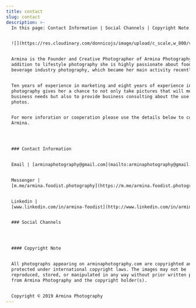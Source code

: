 ```yaml
---
title: contact
slug: contact
description: >-
  In this page: Contact Information | Social Channels | Copyright Note


  ![](https://res.cloudinary.com/donnicojs/image/upload/c_scale,w_800/v1573303134/food/AF_000005-1_Edited_vbz0ws.jpg)


  Armina is the Founder and Creative Photographer of Armina Photography. In
  addition to lifestyle photography she is highly passionate about food and
  beverage industry photography, which became her main activity recently.


  Ten years of experience in marketing and eight years of experience in
  photography gives her a chance to not only take pictures that will meet
  business needs but also to provide business consulting about the use of those
  photos.


  For more inforation or cooperation please use the details below to contact
  Armina.




  ### Contact Information


  Email | [arminaphotography@gmail.com](mailto:arminaphotography@gmail.com)


  Messenger |
  [m.me/armina.foodist.photography](https://m.me/armina.foodist.photography?fbclid=IwAR1OAWbZtXRp_fK2J6pFc2Y-j1KBiGRWLbJF7f35BqZ5yQT3_Z-8DVX22Zs)


  Linkedin |
  [www.linkedin.com/in/armina-foodist](http://www.linkedin.com/in/armina-foodist)


  ### Social Channels




  #### Copyright Note


  All photographs appearing on arminaphotography.com are copyrighted and
  protected under international copyright laws. The images may not be
  reproduced, stored, or manipulated in any way without prior written permission
  from Armina Photography and the copyright holder(s).


  Copyright © 2019 Armina Photography
---
```


